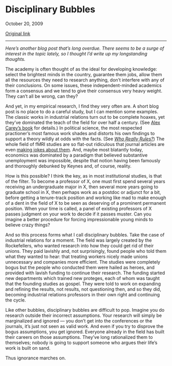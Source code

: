 Disciplinary Bubbles
====================

October 20, 2009

[Original link](http://www.aaronsw.com/weblog/disciplinarybubbles)

* * * * *

*Here’s another blog post that’s long overdue. There seems to be a surge
of interest in the topic lately, so I thought I’d write up my
longstanding thoughts.*

The academy is often thought of as the ideal for developing knowledge:
select the brightest minds in the country, guarantee them jobs, allow
them all the resources they need to research anything, don’t interfere
with any of their conclusions. On some issues, these independent-minded
academics form a consensus and we tend to give their consensus very
heavy weight. They can’t all be wrong, can they?

And yet, in my empirical research, I find they very often are. A short
blog post is no place to do a careful study, but I can mention some
examples. The classic works in industrial relations turn out to be
complete hoaxes, yet they’ve dominated the teach of the field for over
half a century. (See [Alex Carey’s
book](http://books.theinfo.org/go/086840358X) for details.) In political
science, the most respected practioner’s most famous work shades and
distorts his own findings to support a theory wildly at odds with the
facts. (See [*Who Really
Rules?*](http://www.aaronsw.com/weblog/whoreallyrules)) The whole field
of fMRI studies are so flat-out ridiculous that journal articles are
even [making jokes about
them](http://www.newscientist.com/blogs/shortsharpscience/2009/09/dead-salmon-responds-to-portra.html).
And, maybe most blatantly today, economics was dominated by a paradigm
that believed substantive unemployment was impossible, despite that
notion having been famously and thoroughly debunked by Keynes and, of
course, reality.

How is this possible? I think the key, as in most institutional studies,
is that of the filter. To become a professor of X, one must first spend
several years receiving an undergraduate major in X, then several more
years going to graduate school in X, then perhaps work as a postdoc or
adjunct for a bit, before getting a tenure-track position and working
like mad to make enough of a dent in the field of X to be seen as
deserving of a prominent permanent position. When your time is called, a
panel of existing professors of X passes judgment on your work to decide
if it passes muster. Can you imagine a better procedure for forcing
impressionable young minds to believe crazy things?

And so this process forms what I call disciplinary bubbles. Take the
case of industrial relations for a moment. The field was largely created
by the Rockefellers, who wanted research into how they could get rid of
their unions. They paid lavishly and, not surprisingly, found people who
told them what they wanted to hear: that treating workers nicely made
unions unnecessary and companies more efficient. The studies were
completely bogus but the people who conducted them were hailed as
heroes, and provided with lavish funding to continue their research. The
funding started new departments which trained new proteges, each of whom
was taught that the founding studies as gospel. They were told to work
on expanding and refining the results, not results, not questioning
then, and so they did, becoming industrial relations professors in their
own right and continuing the cycle.

Like other bubbles, disciplinary bubbles are difficult to pop. Imagine
you do research outside their incorrect assumptions. Your research will
simply be marginalized and ignored — you don’t get into the conferences
or the journals, it’s just not seen as valid work. And even if you try
to disprove the bogus assumptions, you get ignored. Everyone already in
the field has built their careers on those assumptions. They’ve long
rationalized them to themselves; nobody is going to support someone who
argues their life’s work is built on sand.

Thus ignorance marches on.
